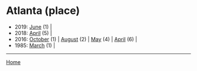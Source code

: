 # Atlanta (place)

  * 2019: 
      [June](./atlanta-place-2019-06.md) (1) | 
  * 2018: 
      [April](./atlanta-place-2018-04.md) (5) | 
  * 2016: 
      [October](./atlanta-place-2016-10.md) (1) | 
      [August](./atlanta-place-2016-08.md) (2) | 
      [May](./atlanta-place-2016-05.md) (4) | 
      [April](./atlanta-place-2016-04.md) (6) | 
  * 1985: 
      [March](./atlanta-place-1985-03.md) (1) | 

----

[Home](../)
